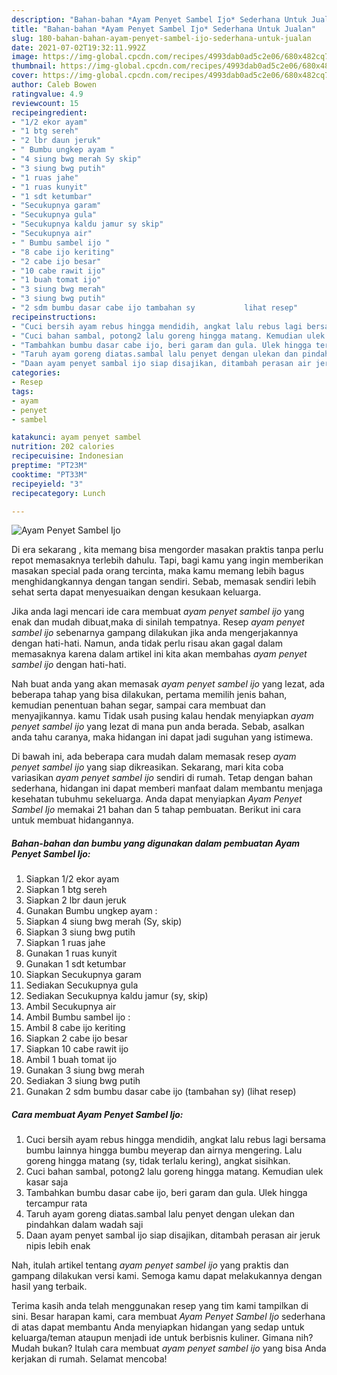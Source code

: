 ```yaml
---
description: "Bahan-bahan *Ayam Penyet Sambel Ijo* Sederhana Untuk Jualan"
title: "Bahan-bahan *Ayam Penyet Sambel Ijo* Sederhana Untuk Jualan"
slug: 180-bahan-bahan-ayam-penyet-sambel-ijo-sederhana-untuk-jualan
date: 2021-07-02T19:32:11.992Z
image: https://img-global.cpcdn.com/recipes/4993dab0ad5c2e06/680x482cq70/ayam-penyet-sambel-ijo-foto-resep-utama.jpg
thumbnail: https://img-global.cpcdn.com/recipes/4993dab0ad5c2e06/680x482cq70/ayam-penyet-sambel-ijo-foto-resep-utama.jpg
cover: https://img-global.cpcdn.com/recipes/4993dab0ad5c2e06/680x482cq70/ayam-penyet-sambel-ijo-foto-resep-utama.jpg
author: Caleb Bowen
ratingvalue: 4.9
reviewcount: 15
recipeingredient:
- "1/2 ekor ayam"
- "1 btg sereh"
- "2 lbr daun jeruk"
- " Bumbu ungkep ayam "
- "4 siung bwg merah Sy skip"
- "3 siung bwg putih"
- "1 ruas jahe"
- "1 ruas kunyit"
- "1 sdt ketumbar"
- "Secukupnya garam"
- "Secukupnya gula"
- "Secukupnya kaldu jamur sy skip"
- "Secukupnya air"
- " Bumbu sambel ijo "
- "8 cabe ijo keriting"
- "2 cabe ijo besar"
- "10 cabe rawit ijo"
- "1 buah tomat ijo"
- "3 siung bwg merah"
- "3 siung bwg putih"
- "2 sdm bumbu dasar cabe ijo tambahan sy           lihat resep"
recipeinstructions:
- "Cuci bersih ayam rebus hingga mendidih, angkat lalu rebus lagi bersama bumbu lainnya hingga bumbu meyerap dan airnya mengering. Lalu goreng hingga matang (sy, tidak terlalu kering), angkat sisihkan."
- "Cuci bahan sambal, potong2 lalu goreng hingga matang. Kemudian ulek kasar saja"
- "Tambahkan bumbu dasar cabe ijo, beri garam dan gula. Ulek hingga tercampur rata"
- "Taruh ayam goreng diatas.sambal lalu penyet dengan ulekan dan pindahkan dalam wadah saji"
- "Daan ayam penyet sambal ijo siap disajikan, ditambah perasan air jeruk nipis lebih enak"
categories:
- Resep
tags:
- ayam
- penyet
- sambel

katakunci: ayam penyet sambel 
nutrition: 202 calories
recipecuisine: Indonesian
preptime: "PT23M"
cooktime: "PT33M"
recipeyield: "3"
recipecategory: Lunch

---
```



![*Ayam Penyet Sambel Ijo*](https://img-global.cpcdn.com/recipes/4993dab0ad5c2e06/680x482cq70/ayam-penyet-sambel-ijo-foto-resep-utama.jpg)

Di era  sekarang , kita memang bisa mengorder masakan praktis tanpa perlu repot memasaknya terlebih dahulu. Tapi, bagi kamu yang ingin memberikan masakan special pada orang tercinta, maka kamu memang lebih bagus menghidangkannya dengan tangan sendiri. Sebab, memasak sendiri lebih sehat serta dapat menyesuaikan dengan kesukaan keluarga.

Jika anda lagi mencari ide cara membuat *ayam penyet sambel ijo* yang enak dan mudah dibuat,maka di sinilah tempatnya. Resep *ayam penyet sambel ijo*  sebenarnya gampang dilakukan jika anda mengerjakannya dengan hati-hati. Namun, anda tidak perlu risau akan gagal dalam memasaknya 
karena dalam artikel ini kita akan membahas *ayam penyet sambel ijo* dengan hati-hati.  



Nah buat anda yang akan memasak *ayam penyet sambel ijo* yang lezat, ada beberapa tahap yang bisa dilakukan, pertama memilih jenis bahan, kemudian penentuan bahan segar, sampai cara membuat dan menyajikannya. kamu Tidak usah pusing kalau hendak menyiapkan *ayam penyet sambel ijo* yang lezat di mana pun anda berada. Sebab, asalkan anda  tahu caranya, maka hidangan ini dapat jadi suguhan yang istimewa.

Di bawah ini, ada beberapa cara mudah dalam memasak resep *ayam penyet sambel ijo* yang siap dikreasikan. Sekarang, mari kita coba variasikan *ayam penyet sambel ijo* sendiri di rumah. Tetap dengan bahan sederhana, hidangan ini dapat memberi manfaat dalam membantu menjaga kesehatan tubuhmu sekeluarga. Anda dapat menyiapkan *Ayam Penyet Sambel Ijo* memakai 21 bahan dan 5 tahap pembuatan. Berikut ini cara untuk membuat hidangannya.

<!--inarticleads1-->

##### Bahan-bahan dan bumbu yang digunakan dalam pembuatan *Ayam Penyet Sambel Ijo*:

1. Siapkan 1/2 ekor ayam
1. Siapkan 1 btg sereh
1. Siapkan 2 lbr daun jeruk
1. Gunakan  Bumbu ungkep ayam :
1. Siapkan 4 siung bwg merah (Sy, skip)
1. Siapkan 3 siung bwg putih
1. Siapkan 1 ruas jahe
1. Gunakan 1 ruas kunyit
1. Gunakan 1 sdt ketumbar
1. Siapkan Secukupnya garam
1. Sediakan Secukupnya gula
1. Sediakan Secukupnya kaldu jamur (sy, skip)
1. Ambil Secukupnya air
1. Ambil  Bumbu sambel ijo :
1. Ambil 8 cabe ijo keriting
1. Siapkan 2 cabe ijo besar
1. Siapkan 10 cabe rawit ijo
1. Ambil 1 buah tomat ijo
1. Gunakan 3 siung bwg merah
1. Sediakan 3 siung bwg putih
1. Gunakan 2 sdm bumbu dasar cabe ijo (tambahan sy)           (lihat resep)




<!--inarticleads2-->

##### Cara membuat *Ayam Penyet Sambel Ijo*:

1. Cuci bersih ayam rebus hingga mendidih, angkat lalu rebus lagi bersama bumbu lainnya hingga bumbu meyerap dan airnya mengering. Lalu goreng hingga matang (sy, tidak terlalu kering), angkat sisihkan.
1. Cuci bahan sambal, potong2 lalu goreng hingga matang. Kemudian ulek kasar saja
1. Tambahkan bumbu dasar cabe ijo, beri garam dan gula. Ulek hingga tercampur rata
1. Taruh ayam goreng diatas.sambal lalu penyet dengan ulekan dan pindahkan dalam wadah saji
1. Daan ayam penyet sambal ijo siap disajikan, ditambah perasan air jeruk nipis lebih enak




Nah, itulah artikel tentang  *ayam penyet sambel ijo*  yang praktis dan gampang dilakukan versi kami. Semoga kamu dapat melakukannya dengan hasil yang terbaik. 

Terima kasih anda telah menggunakan resep yang tim kami tampilkan di sini. Besar harapan kami, cara membuat  *Ayam Penyet Sambel Ijo* sederhana di atas dapat membantu Anda menyiapkan hidangan yang sedap untuk keluarga/teman ataupun menjadi ide untuk berbisnis kuliner. Gimana nih? Mudah bukan? Itulah cara membuat *ayam penyet sambel ijo* yang bisa Anda kerjakan di rumah. Selamat mencoba!

